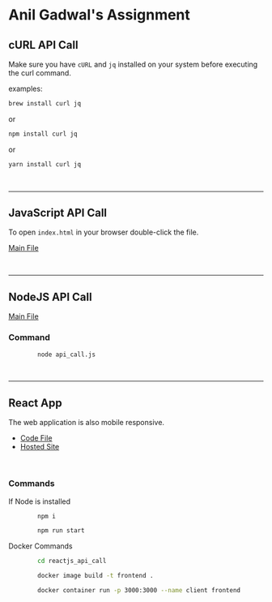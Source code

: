 # Anil Gadwal's Assignment

## cURL API Call
Make sure you have `cURL` and `jq` installed on your system before executing the curl command.

examples:

```bash
brew install curl jq
```

or

```bash
npm install curl jq
```

or

```bash
yarn install curl jq
```

<br><hr>

## JavaScript API Call

To open `index.html` in your browser double-click the file. 

[Main File](./javascript_api_call/index.html)

<br><hr>

## NodeJS API Call

[Main File](./nodejs_api_call/api_call.js)

### Command

```bash
        node api_call.js
```

<br><hr>

## React App

The web application is also mobile responsive. 

- [Code File](./reactjs_api_call/)
- [Hosted Site](https://symbl-task.web.app)

<br>

### Commands

If Node is installed

```bash
        npm i
```

```bash
        npm run start
```

Docker Commands

```bash
        cd reactjs_api_call
```

```bash
        docker image build -t frontend .
```

```bash
        docker container run -p 3000:3000 --name client frontend
```

